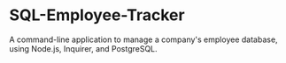 # SQL-Employee-Tracker
A command-line application to manage a company's employee database, using Node.js, Inquirer, and PostgreSQL.
